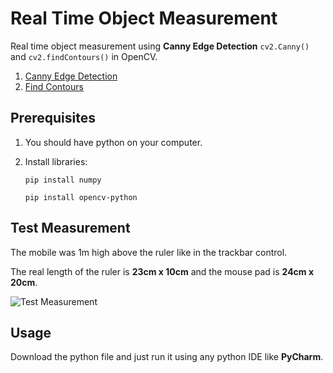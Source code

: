 # Real Time Object Measurement
Real time object measurement using **Canny Edge Detection** `cv2.Canny()` and `cv2.findContours()` in OpenCV.
1. [Canny Edge Detection](https://docs.opencv.org/master/da/d22/tutorial_py_canny.html)
2. [Find Contours](https://docs.opencv.org/master/d4/d73/tutorial_py_contours_begin.html)



## Prerequisites
1. You should have python on your computer.
2. Install libraries:

    `pip install numpy`

    `pip install opencv-python`

    
    
## Test Measurement
The mobile was 1m high above the ruler like in the trackbar control.

The real length of the ruler is **23cm x 10cm** and the mouse pad is **24cm x 20cm**.

![Test Measurement](measurement.gif)


## Usage
Download the python file and just run it using any python IDE like **PyCharm**.
